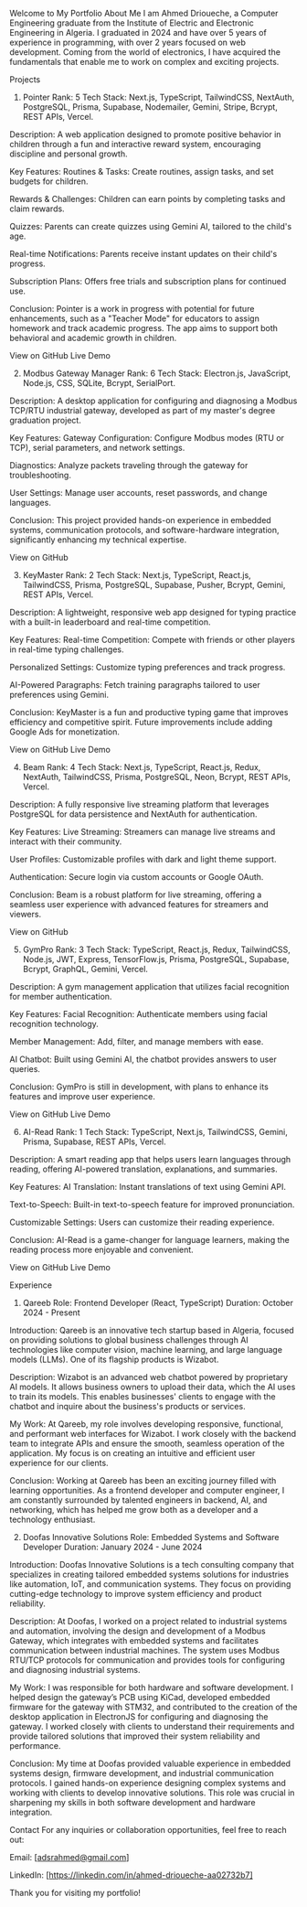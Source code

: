 Welcome to My Portfolio
About Me
I am Ahmed Drioueche, a Computer Engineering graduate from the Institute of Electric and Electronic Engineering in Algeria. I graduated in 2024 and have over 5 years of experience in programming, with over 2 years focused on web development. Coming from the world of electronics, I have acquired the fundamentals that enable me to work on complex and exciting projects.

Projects

1. Pointer
   Rank: 5
   Tech Stack: Next.js, TypeScript, TailwindCSS, NextAuth, PostgreSQL, Prisma, Supabase, Nodemailer, Gemini, Stripe, Bcrypt, REST APIs, Vercel.

Description:
A web application designed to promote positive behavior in children through a fun and interactive reward system, encouraging discipline and personal growth.

Key Features:
Routines & Tasks: Create routines, assign tasks, and set budgets for children.

Rewards & Challenges: Children can earn points by completing tasks and claim rewards.

Quizzes: Parents can create quizzes using Gemini AI, tailored to the child's age.

Real-time Notifications: Parents receive instant updates on their child's progress.

Subscription Plans: Offers free trials and subscription plans for continued use.

Conclusion:
Pointer is a work in progress with potential for future enhancements, such as a "Teacher Mode" for educators to assign homework and track academic progress. The app aims to support both behavioral and academic growth in children.

View on GitHub
Live Demo

2. Modbus Gateway Manager
   Rank: 6
   Tech Stack: Electron.js, JavaScript, Node.js, CSS, SQLite, Bcrypt, SerialPort.

Description:
A desktop application for configuring and diagnosing a Modbus TCP/RTU industrial gateway, developed as part of my master's degree graduation project.

Key Features:
Gateway Configuration: Configure Modbus modes (RTU or TCP), serial parameters, and network settings.

Diagnostics: Analyze packets traveling through the gateway for troubleshooting.

User Settings: Manage user accounts, reset passwords, and change languages.

Conclusion:
This project provided hands-on experience in embedded systems, communication protocols, and software-hardware integration, significantly enhancing my technical expertise.

View on GitHub

3. KeyMaster
   Rank: 2
   Tech Stack: Next.js, TypeScript, React.js, TailwindCSS, Prisma, PostgreSQL, Supabase, Pusher, Bcrypt, Gemini, REST APIs, Vercel.

Description:
A lightweight, responsive web app designed for typing practice with a built-in leaderboard and real-time competition.

Key Features:
Real-time Competition: Compete with friends or other players in real-time typing challenges.

Personalized Settings: Customize typing preferences and track progress.

AI-Powered Paragraphs: Fetch training paragraphs tailored to user preferences using Gemini.

Conclusion:
KeyMaster is a fun and productive typing game that improves efficiency and competitive spirit. Future improvements include adding Google Ads for monetization.

View on GitHub
Live Demo

4. Beam
   Rank: 4
   Tech Stack: Next.js, TypeScript, React.js, Redux, NextAuth, TailwindCSS, Prisma, PostgreSQL, Neon, Bcrypt, REST APIs, Vercel.

Description:
A fully responsive live streaming platform that leverages PostgreSQL for data persistence and NextAuth for authentication.

Key Features:
Live Streaming: Streamers can manage live streams and interact with their community.

User Profiles: Customizable profiles with dark and light theme support.

Authentication: Secure login via custom accounts or Google OAuth.

Conclusion:
Beam is a robust platform for live streaming, offering a seamless user experience with advanced features for streamers and viewers.

View on GitHub

5. GymPro
   Rank: 3
   Tech Stack: TypeScript, React.js, Redux, TailwindCSS, Node.js, JWT, Express, TensorFlow.js, Prisma, PostgreSQL, Supabase, Bcrypt, GraphQL, Gemini, Vercel.

Description:
A gym management application that utilizes facial recognition for member authentication.

Key Features:
Facial Recognition: Authenticate members using facial recognition technology.

Member Management: Add, filter, and manage members with ease.

AI Chatbot: Built using Gemini AI, the chatbot provides answers to user queries.

Conclusion:
GymPro is still in development, with plans to enhance its features and improve user experience.

View on GitHub
Live Demo

6. AI-Read
   Rank: 1
   Tech Stack: TypeScript, Next.js, TailwindCSS, Gemini, Prisma, Supabase, REST APIs, Vercel.

Description:
A smart reading app that helps users learn languages through reading, offering AI-powered translation, explanations, and summaries.

Key Features:
AI Translation: Instant translations of text using Gemini API.

Text-to-Speech: Built-in text-to-speech feature for improved pronunciation.

Customizable Settings: Users can customize their reading experience.

Conclusion:
AI-Read is a game-changer for language learners, making the reading process more enjoyable and convenient.

View on GitHub
Live Demo

Experience

1. Qareeb
   Role: Frontend Developer (React, TypeScript)
   Duration: October 2024 - Present

Introduction:
Qareeb is an innovative tech startup based in Algeria, focused on providing solutions to global business challenges through AI technologies like computer vision, machine learning, and large language models (LLMs). One of its flagship products is Wizabot.

Description:
Wizabot is an advanced web chatbot powered by proprietary AI models. It allows business owners to upload their data, which the AI uses to train its models. This enables businesses' clients to engage with the chatbot and inquire about the business's products or services.

My Work:
At Qareeb, my role involves developing responsive, functional, and performant web interfaces for Wizabot. I work closely with the backend team to integrate APIs and ensure the smooth, seamless operation of the application. My focus is on creating an intuitive and efficient user experience for our clients.

Conclusion:
Working at Qareeb has been an exciting journey filled with learning opportunities. As a frontend developer and computer engineer, I am constantly surrounded by talented engineers in backend, AI, and networking, which has helped me grow both as a developer and a technology enthusiast.

2. Doofas Innovative Solutions
   Role: Embedded Systems and Software Developer
   Duration: January 2024 - June 2024

Introduction:
Doofas Innovative Solutions is a tech consulting company that specializes in creating tailored embedded systems solutions for industries like automation, IoT, and communication systems. They focus on providing cutting-edge technology to improve system efficiency and product reliability.

Description:
At Doofas, I worked on a project related to industrial systems and automation, involving the design and development of a Modbus Gateway, which integrates with embedded systems and facilitates communication between industrial machines. The system uses Modbus RTU/TCP protocols for communication and provides tools for configuring and diagnosing industrial systems.

My Work:
I was responsible for both hardware and software development. I helped design the gateway’s PCB using KiCad, developed embedded firmware for the gateway with STM32, and contributed to the creation of the desktop application in ElectronJS for configuring and diagnosing the gateway. I worked closely with clients to understand their requirements and provide tailored solutions that improved their system reliability and performance.

Conclusion:
My time at Doofas provided valuable experience in embedded systems design, firmware development, and industrial communication protocols. I gained hands-on experience designing complex systems and working with clients to develop innovative solutions. This role was crucial in sharpening my skills in both software development and hardware integration.

Contact
For any inquiries or collaboration opportunities, feel free to reach out:

Email: [adsrahmed@gmail.com]

LinkedIn: [https://linkedin.com/in/ahmed-drioueche-aa02732b7]

Thank you for visiting my portfolio!
